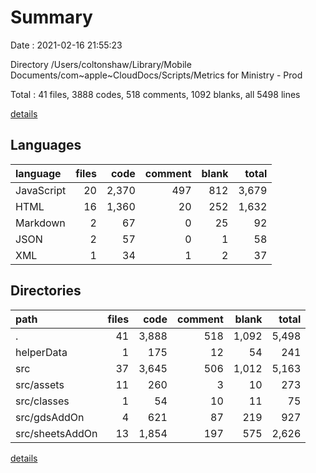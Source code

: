 # Summary

Date : 2021-02-16 21:55:23

Directory /Users/coltonshaw/Library/Mobile Documents/com~apple~CloudDocs/Scripts/Metrics for Ministry - Prod

Total : 41 files,  3888 codes, 518 comments, 1092 blanks, all 5498 lines

[details](details.md)

## Languages
| language | files | code | comment | blank | total |
| :--- | ---: | ---: | ---: | ---: | ---: |
| JavaScript | 20 | 2,370 | 497 | 812 | 3,679 |
| HTML | 16 | 1,360 | 20 | 252 | 1,632 |
| Markdown | 2 | 67 | 0 | 25 | 92 |
| JSON | 2 | 57 | 0 | 1 | 58 |
| XML | 1 | 34 | 1 | 2 | 37 |

## Directories
| path | files | code | comment | blank | total |
| :--- | ---: | ---: | ---: | ---: | ---: |
| . | 41 | 3,888 | 518 | 1,092 | 5,498 |
| helperData | 1 | 175 | 12 | 54 | 241 |
| src | 37 | 3,645 | 506 | 1,012 | 5,163 |
| src/assets | 11 | 260 | 3 | 10 | 273 |
| src/classes | 1 | 54 | 10 | 11 | 75 |
| src/gdsAddOn | 4 | 621 | 87 | 219 | 927 |
| src/sheetsAddOn | 13 | 1,854 | 197 | 575 | 2,626 |

[details](details.md)